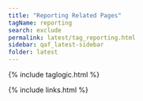 ```yaml
---
title: "Reporting Related Pages"
tagName: reporting
search: exclude
permalink: latest/tag_reporting.html
sidebar: qaf_latest-sidebar
folder: latest
---
```

{% include taglogic.html %}

{% include links.html %}
